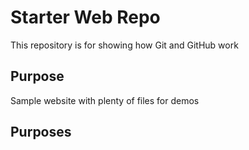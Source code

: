 # Starter Web Repo

This repository is for showing how Git and GitHub work

## Purpose

Sample website with plenty of files for demos

## Purposes